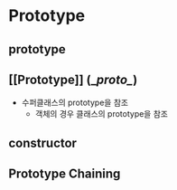 # Prototype
## prototype
## [[Prototype]] (\__proto\__)
- 수퍼클래스의 prototype을 참조
  - 객체의 경우 클래스의 prototype을 참조
## constructor

## 

## Prototype Chaining